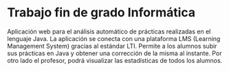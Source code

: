 # Trabajo fin de grado Informática

Aplicación web para el análisis automático de prácticas realizadas en el lenguaje Java. La aplicación se conecta con una plataforma LMS (Learning Management System) gracias al estándar LTI. Permite a los alumnos subir sus prácticas en Java y obtener una corrección de la misma al instante. Por otro lado el profesor, podrá visualizar las estadísticas de todos los alumnos. 
